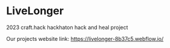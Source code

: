 # LiveLonger
2023 craft.hack hackhaton hack and heal project


Our projects website link:
https://livelonger-8b37c5.webflow.io/
